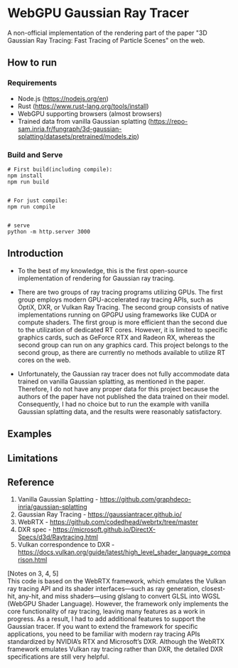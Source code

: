 # WebGPU Gaussian Ray Tracer
A non-official implementation of the rendering part of the paper "3D Gaussian Ray Tracing: Fast Tracing of Particle Scenes" on the web.

## How to run
### Requirements
* Node.js (https://nodejs.org/en)
* Rust (https://www.rust-lang.org/tools/install)
* WebGPU supporting browsers (almost browsers)
* Trained data from vanilla Gaussian splatting (https://repo-sam.inria.fr/fungraph/3d-gaussian-splatting/datasets/pretrained/models.zip)

### Build and Serve
```
# First build(including compile):
npm install
npm run build


# For just compile:
npm run compile


# serve
python -m http.server 3000
```

## Introduction
* To the best of my knowledge, this is the first open-source implementation of rendering for Gaussian ray tracing.

* There are two groups of ray tracing programs utilizing GPUs. The first group employs modern GPU-accelerated ray tracing APIs, such as OptiX, DXR, or Vulkan Ray Tracing. The second group consists of native implementations running on GPGPU using frameworks like CUDA or compute shaders. The first group is more efficient than the second due to the utilization of dedicated RT cores. However, it is limited to specific graphics cards, such as GeForce RTX and Radeon RX, whereas the second group can run on any graphics card. This project belongs to the second group, as there are currently no methods available to utilize RT cores on the web.

* Unfortunately, the Gaussian ray tracer does not fully accommodate data trained on vanilla Gaussian splatting, as mentioned in the paper. Therefore, I do not have any proper data for this project because the authors of the paper have not published the data trained on their model. Consequently, I had no choice but to run the example with vanilla Gaussian splatting data, and the results were reasonably satisfactory.

## Examples

## Limitations

## Reference
1. Vanilla Gaussian Splatting - https://github.com/graphdeco-inria/gaussian-splatting  
2. Gaussian Ray Tracing - https://gaussiantracer.github.io/
3. WebRTX - https://github.com/codedhead/webrtx/tree/master
4. DXR spec - https://microsoft.github.io/DirectX-Specs/d3d/Raytracing.html
5. Vulkan correspondence to DXR - https://docs.vulkan.org/guide/latest/high_level_shader_language_comparison.html

[Notes on 3, 4, 5]  
This code is based on the WebRTX framework, which emulates the Vulkan ray tracing API and its shader interfaces—such as ray generation, closest-hit, any-hit, and miss shaders—using glslang to convert GLSL into WGSL (WebGPU Shader Language). However, the framework only implements the core functionality of ray tracing, leaving many features as a work in progress. As a result, I had to add additional features to support the Gaussian tracer.
If you want to extend the framework for specific applications, you need to be familiar with modern ray tracing APIs standardized by NVIDIA’s RTX and Microsoft’s DXR. Although the WebRTX framework emulates Vulkan ray tracing rather than DXR, the detailed DXR specifications are still very helpful.